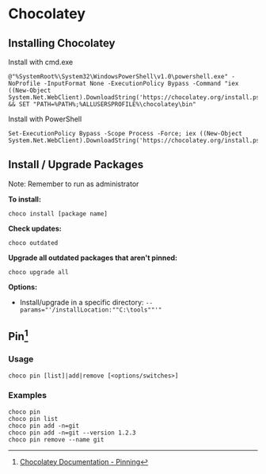 # Chocolatey

## Installing Chocolatey

Install with cmd.exe
```
@"%SystemRoot%\System32\WindowsPowerShell\v1.0\powershell.exe" -NoProfile -InputFormat None -ExecutionPolicy Bypass -Command "iex ((New-Object System.Net.WebClient).DownloadString('https://chocolatey.org/install.ps1'))" && SET "PATH=%PATH%;%ALLUSERSPROFILE%\chocolatey\bin"
```

Install with PowerShell
```
Set-ExecutionPolicy Bypass -Scope Process -Force; iex ((New-Object System.Net.WebClient).DownloadString('https://chocolatey.org/install.ps1'))
```


## Install / Upgrade Packages
Note: Remember to run as administrator

**To install:**

```
choco install [package name]
```

**Check updates:**

```
choco outdated
```

**Upgrade all outdated packages that aren't pinned:**

```
choco upgrade all
```

**Options:**

* Install/upgrade in a specific directory: `--params="'/installLocation:""C:\tools""'"`

## Pin[^1]

### Usage

```
choco pin [list]|add|remove [<options/switches>]
```

### Examples

```
choco pin   
choco pin list  
choco pin add -n=git
choco pin add -n=git --version 1.2.3
choco pin remove --name git
```

[^1]: [Chocolatey Documentation - Pinning](https://github.com/chocolatey/choco/wiki/CommandsPin)

